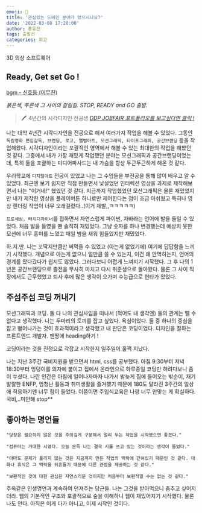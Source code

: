 ```yaml
---
emoji: 🔑
title: '관심있는 도메인 분야가 있으시나요?'
date: '2022-03-08 17:20:00'
author: 홍유진
tags: 출발선
categories: 회고
---
```


<!-- 프로젝트 UX/UI 웹공부 3D Network Server 아키텍쳐 Error -->

3D 의상 소프트웨어

## Ready, Get set Go !

<a href="https://www.youtube.com/watch?v=RwMWcZrnuWs" target="_blank" rel="bgm">bgm - 신호등 (이무진)</a>

_붉은색, 푸른색 그 사이의 갈림길.
STOP, READY and GO 출발._

> 🖍 4년간의 시각디자인 전공생
> _<a href="https://ddpjobfair.or.kr/bbs/board.php?bo_table=exhibition&wr_id=95#/hongyoujin" target="_blank" rel="design portfolio">DDP JOBFAIR 포트폴리오를 보고싶다면 클릭 !</a>_

나는 대학 4년간 시각디자인을 전공으로 해서 여러가지 작업을 해볼 수 있었다. 그동안 `독립영화 편집감독, 브랜딩, 로고, 앨범아트, 모션그래픽, 타이포그래피, 공간브랜딩` 등을 작업해왔다. 시각디자인이라는 포괄적인 영역에서 해볼 수 있는 최대한의 작업을 해봤던 것 같다. 그중에서 내가 가장 재밌게 작업했던 분야는 모션그래픽과 공간브랜딩이었는데, 특히 둘을 포괄하는 미디어파사드는 내 가슴을 항상 두근두근하게 해온 것 같다.

우리학교에 `디지털아트` 전공이 있었고 나는 그 수업들을 부전공을 통해 많이 배우고 알 수 있었다. 최근엔 보기 쉽지만 직접 만들면서 낯설었던 인터렉션 영상을 과제로 제작해보면서 나는 "이거네!" 했었던 것 같다. 지금까지 작업했었던 모션그래픽은 물론 재밌었지만 내가 제작한 영상을 플레이버튼 하나로만 제어한다는 점이 조금 아쉬웠고 특히나 영상 렌더링 작업이 너무 오래걸렸다..(이거 제발,,ㅋㅋㅋㅋㅋ)

`프로세싱, 터치디자이너`를 접하면서 자연스럽게 파이썬, 자바라는 언어에 발을 들일 수 있었다. 처음 발을 들였을 땐 솔직히 재밌었다. 그냥 숫자를 하나 변경했는데 예상치 못한 모션에 너무 흥미를 느꼈고 매일 밤을 새워 힘들었지만 재밌었다.

하.지.만. 나는 꼬딱지만큼만 써먹을 수 있었고 (아는게 없었기에) 여기에 답답함을 느끼기 시작했다. 개념으로 아는게 없으니 얼만큼 쓸 수 있는지, 이건 왜 안먹히는지, 언어의 경계를 왔다갔다가 쉽지도 않았다. 그러다보니 어렵게 느껴지기 시작했다. 그 후 나의 1년은 공간브랜딩으로 졸전을 무사히 마치고 다시 취준생으로 돌아왔다. 물론 그 사이 직장에서도 근무했었고 퇴사 후에 많은 생각이 오가며 수능급으로 현타가 왔었다.

## 주섬주섬 코딩 꺼내기

모션그래픽과 코딩. 둘 다 나의 관심사임을 떠나서 (적어도 내 생각엔) 둘의 관계는 뗄 수 없다고 생각했다. 나는 두마리의 토끼를 잡고 싶었다. 욕심이었다. 둘 중 하나의 중심을 잡고 뻗어나가는 것이 효과적이라고 생각했고 내 판단은 코딩이었다. 디자인을 잘하는 프론트엔드 개발자. 맨땅에 heading하기 !

코딩이라는 것을 진정으로 각잡고 시작한지 일주일이 훌쩍 지났다.

나는 지난 3주간 국비지원을 받으면서 html, css를 공부했다. 아침 9:30부터 저녁 18:30부터 엉덩이를 의자에 붙이고 집에서 온라인으로 하루종일 코딩만 하려다보니 좀이 쑤셨다. 나란 인간은 아침에 일어나자마자 나가서 밤늦게 집에 들어오는 밖순이, 재기발랄한 ENFP, 엄청난 활동과 취미생활을 즐겨했기 때문에 180도 달라진 3주간의 일상에 적응하기엔 너무 힘이 들었다. 이쯤이면 주입식교육은 나랑 너무 안맞는 게 확실하다. 국비,..미안해 stop\*\*

## 좋아하는 명언들

`"당장은 필요하지 않은 것을 주의깊게 구분해서 멀리 두는 작업을 시작했으면 좋겠다." `

`"컴퓨터는 거대한 시였다. 오늘 문득 나는 결국 시를 쓰고 있는 것이라는 생각이 들었다." `

`"아마도 문제가 풀리지 않는 것은 지금까지 만든 작업의 맥락에 갇혀있기 때문인 것 같다. 대화나 휴식은 그 맥락을 뒤흔들기 때문에 다른 관점을 제공하는 것 같다."`

`"보편적인 것에 대한 관심은 자연스러운 것이지만 처음부터 보편적일 수는 없는 것 같다."`

주옥같은 인생명언과 계속하여 던져주는 당근들. 나는 그것을 받아먹으니 춤추고 싶어지더라. 웹의 기본적인 구조와 포괄적으로 숲을 이해하니 웹이 재밌어지기 시작했다. 물론 나도 안다. 아직은 이게 다가 아니고, 이제 시작인 것이다.

```toc

```
